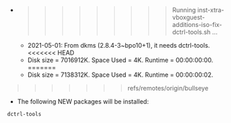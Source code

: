 * >>>>>>>>> Running inst-xtra-vboxguest-additions-iso-fix-dctrl-tools.sh ...
  * 2021-05-01: From dkms (2.8.4-3~bpo10+1), it needs dctrl-tools.
<<<<<<< HEAD
  * Disk size = 7016912K. Space Used = 4K. Runtime = 00:00:00:00.
=======
  * Disk size = 7138312K. Space Used = 4K. Runtime = 00:00:00:02.
>>>>>>> refs/remotes/origin/bullseye
  * The following NEW packages will be installed:
  ```bash
dctrl-tools
  ```
